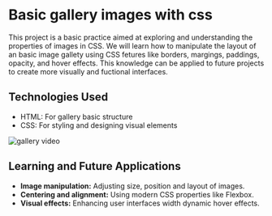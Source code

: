 # Basic gallery images with css

This project is a basic practice aimed at exploring and understanding the properties of images in CSS. We will learn how to manipulate the layout of an basic image gallety using CSS fetures like borders, margings, paddings, opacity, and hover effects. This knowledge can be applied to future projects to create more visually and fuctional interfaces.

## Technologies Used

 - HTML: For gallery basic structure
 - CSS: For styling and designing visual elements

![gallery video](https://github.com/user-attachments/assets/8ca33a17-a164-4394-a37e-6876755a398d)


## Learning and Future Applications

 - **Image manipulation:** Adjusting size, position and layout of images.
 - **Centering and alignment:** Using modern CSS properties like Flexbox.
 - **Visual effects:** Enhancing user interfaces width dynamic hover effects.
